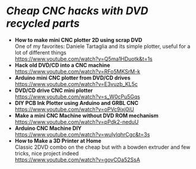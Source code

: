 
# *Cheap CNC hacks with DVD recycled parts*
- **How to make mini CNC plotter 2D using scrap DVD**<br>
  One of my favorites: Daniele Tartaglia and its simple plotter, useful for a lot of different things<br>
  https://www.youtube.com/watch?v=Q5ma1HDuotk&t=1s
- **Hack old DVD/CD into a CNC machine**<br>
  https://www.youtube.com/watch?v=RFo5MKSrM-k
- **Arduino mini CNC plotter from DVD/CD drives**<br>
  https://www.youtube.com/watch?v=E3vuzb_KL5c
- **DVD/CD drive CNC mini plotter**<br>
  https://www.youtube.com/watch?v=s_W0cPu5Gqs
- **DIY PCB Ink Plotter using Arduino and GRBL CNC**<br>
  https://www.youtube.com/watch?v=oPVc9ixj0iU
- **Make a mini CNC Machine without DVD ROM mechanism**<br>
  https://www.youtube.com/watch?v=pPdk2-neduU
- **Arduino CNC Machine DIY**<br>
  https://www.youtube.com/watch?v=wuIylqhrCgc&t=3s
- **How to Make a 3D Printer at Home**<br>
  Classic 2DVD combo on the cheap but with a bowden extruder and few tricks, nice project indeed<br>
  https://www.youtube.com/watch?v=govCOa52SsA
